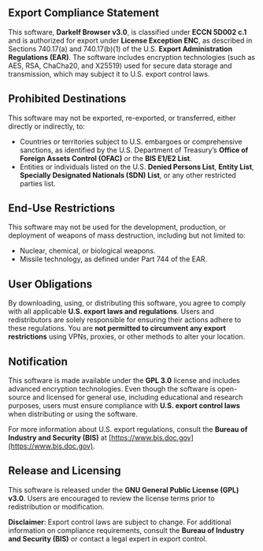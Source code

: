 ## Export Compliance Statement

This software, **Darkelf Browser v3.0**, is classified under **ECCN 5D002 c.1** and is authorized for export under **License Exception ENC**, as described in Sections 740.17(a) and 740.17(b)(1) of the U.S. **Export Administration Regulations (EAR)**. The software includes encryption technologies (such as AES, RSA, ChaCha20, and X25519) used for secure data storage and transmission, which may subject it to U.S. export control laws.

## Prohibited Destinations

This software may not be exported, re-exported, or transferred, either directly or indirectly, to:
- Countries or territories subject to U.S. embargoes or comprehensive sanctions, as identified by the U.S. Department of Treasury’s **Office of Foreign Assets Control (OFAC)** or the **BIS E1/E2 List**.
- Entities or individuals listed on the U.S. **Denied Persons List**, **Entity List**, **Specially Designated Nationals (SDN) List**, or any other restricted parties list.

## End-Use Restrictions

This software may not be used for the development, production, or deployment of weapons of mass destruction, including but not limited to:
- Nuclear, chemical, or biological weapons.
- Missile technology, as defined under Part 744 of the EAR.

## User Obligations

By downloading, using, or distributing this software, you agree to comply with all applicable **U.S. export laws and regulations**. Users and redistributors are solely responsible for ensuring their actions adhere to these regulations. You are **not permitted to circumvent any export restrictions** using VPNs, proxies, or other methods to alter your location.

## Notification

This software is made available under the **GPL 3.0** license and includes advanced encryption technologies. Even though the software is open-source and licensed for general use, including educational and research purposes, users must ensure compliance with **U.S. export control laws** when distributing or using the software.

For more information about U.S. export regulations, consult the **Bureau of Industry and Security (BIS)** at [https://www.bis.doc.gov](https://www.bis.doc.gov).

## Release and Licensing

This software is released under the **GNU General Public License (GPL) v3.0**. Users are encouraged to review the license terms prior to redistribution or modification.

**Disclaimer**: Export control laws are subject to change. For additional information on compliance requirements, consult the **Bureau of Industry and Security (BIS)** or contact a legal expert in export control.